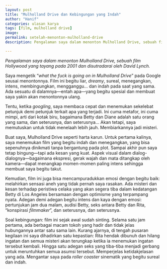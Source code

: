 ```yaml
---
layout: post
title: "Mulholland Drive dan Kebingungan yang Indah"
author: "Hanif" 
categories: ulasan karya
tags: [film, mulholland drive]
image: 
permalink: setelah-menonton-mulholland-drive
description: Pengalaman saya dalam menonton Mulholland Drive, sebuah film Hollywood yang tayang pada 2001 dan disutradarai oleh David Lynch.

---
```


*Pengalaman saya dalam menonton Mulholland Drive, sebuah film Hollywood yang tayang pada 2001 dan disutradarai oleh David Lynch.* <!--more-->

Saya mengetik “*what the fuck is going on in Mulholland Drive*” pada Google seusai menontonnya. Film ini begitu liar, *dreamy*, sureal, menegangkan, intens, membingungkan, mengganggu… dan indah pada saat yang sama. Ada sesuatu di dalamnya—entah apa—yang begitu spesial dan membuat saya yakin akan menontonnya ulang. 

Tentu, ketika *googling*, saya membaca cepat dan menemukan sekelebat petunjuk demi petunjuk terkait apa yang terjadi. Ini cuma metafor, ini cuma mimpi, arti dari kotak biru, bagaimana Betty dan Diane adalah satu orang yang sama, dan seterusnya, dan seterusnya… Akan tetapi, saya memutuskan untuk tidak menelaah lebih jauh. Membiarkannya jadi misteri. 

Buat saya, Mulholland Drive seperti harta karun. Untuk pertama kalinya, saya menemukan film yang begitu indah dan menegangkan, yang bisa sepenuhnya dinikmati tanpa bergantung pada plot. Sampai akhir pun saya tetap bingung—tapi ada kesan yang kuat. Aspek visual dalam dialog-dialognya—bagaimana ekspresi, gerak wajah dan mata ditangkap oleh kamera—dapat menangkap momen-momen paling intens sehingga membuat saya begitu takut. 

Kemudian, film ini juga bisa mencampuradukkan emosi dengan begitu baik: melahirkan sensasi aneh yang tidak pernah saya rasakan. Ada misteri dan kesan terhadap peristiwa celaka yang akan segera tiba dalam kedatangan Betty di Los Angeles bersamaan dengan optimisme yang terpampang nyata. Adegan demi adegan begitu intens dan kaya dengan emosi: pertunjukan jam dua malam, audisi Betty, seks antara Betty dan Rita, “konspirasi *filmmaker*”, dan seterusnya, dan seterusnya. 

Soal kebingungan: film ini sejak awal sudah sinting. Selama satu jam pertama, ada berbagai macam tokoh yang hadir dan tidak jelas hubungannya antar satu sama lain. Kurang ajarnya, di tengah pusaran kegilaan ini saya dihadirkan satu kepastian: Rita hendak dibunuh dan hilang ingatan dan semua misteri akan terungkap ketika ia menemukan ingatan tersebut kembali. Hingga satu adegan seks yang tiba-tiba menjadi gerbang untuk meruntuhkan semua asumsi tersebut. Memperjelas ketidakjelasan yang ada. Mengantar saya pada *roller coaster* sinematik yang begitu sureal dan indah. 